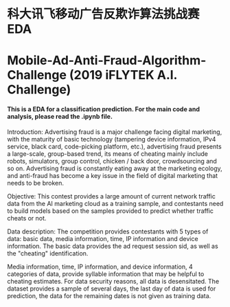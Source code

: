 # 科大讯飞移动广告反欺诈算法挑战赛EDA
# Mobile-Ad-Anti-Fraud-Algorithm-Challenge (2019 iFLYTEK A.I. Challenge)
#### This is a EDA for a classification prediction. For the main code and analysis, please read the .ipynb file.

Introduction:
Advertising fraud is a major challenge facing digital marketing, with the maturity of basic technology (tampering device information, IPv4 service, black card, code-picking platform, etc.), advertising fraud presents a large-scale, group-based trend, its means of cheating mainly include robots, simulators, group control, chicken / back door, crowdsourcing and so on. Advertising fraud is constantly eating away at the marketing ecology, and anti-fraud has become a key issue in the field of digital marketing that needs to be broken.

Objective:
This contest provides a large amount of current network traffic data from the AI marketing cloud as a training sample, and contestants need to build models based on the samples provided to predict whether traffic cheats or not.

Data description:
The competition provides contestants with 5 types of data: basic data, media information, time, IP information and device information. The basic data provides the ad request session sid, as well as the "cheating" identification.

Media information, time, IP information, and device information, 4 categories of data, provide syllable information that may be helpful to cheating estimates. For data security reasons, all data is desensitated. The dataset provides a sample of several days, the last day of data is used for prediction, the data for the remaining dates is not given as training data.
